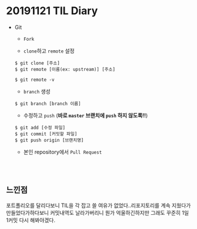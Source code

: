 # 20191121 TIL Diary

- Git 
   - `Fork`

   - `clone`하고 `remote` 설정
   ```git
   $ git clone [주소]
   $ git remote [이름(ex: upstream)] [주소]

   $ git remote -v
   ``` 
   - `branch` 생성
   ```git
   $ git branch [branch 이름]
   ```
   - 수정하고 `push`  (**바로 `master` 브랜치에 `push` 하지 않도록!!**)
   ```git
   $ git add [수정 파일]
   $ git commit [커밋할 파일]
   $ git push origin [브랜치명]
   ```
   
   - 본인 repository에서 `Pull Request`


<br><br>

## **느낀점** <br>
포트폴리오를 달리다보니 TIL을 각 잡고 쓸 여유가 없었다..리포지토리를 계속 지웠다가 만들었다가하다보니 커밋내역도 날라가버리니 뭔가 억울하긴하지만 그래도 꾸준히 1일 1커밋 다시 해봐야겠다.